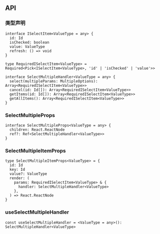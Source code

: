 <h2 id="api">API</h2>

<h3 id="api-1">类型声明</h3>

```tsx
interface ISelectItem<ValueType = any> {
  id: Id
  isChecked: boolean
  value: ValueType
  refresh: () => void
}

type RequiredISelectItem<ValueType> = Required<Pick<ISelectItem<ValueType>, 'id' | 'isChecked' | 'value'>>

interface SelectMultipleHandler<ValueType = any> {
  select(multipleParams: MultipleOptions): Array<RequiredISelectItem<ValueType>>
  cancel(id: Id[]): Array<RequiredISelectItem<ValueType>>
  getItems(id: Id[]): Array<RequiredISelectItem<ValueType>>
  getAllItems(): Array<RequiredISelectItem<ValueType>>
}
```

<h3 id="api-2">SelectMultipleProps</h3>

```tsx
interface SelectMultipleProps<ValueType = any> {
  children: React.ReactNode
  ref?: Ref<SelectMultipleHandler<ValueType>>
}
```

<h3 id="api-3">SelectMultipleItemProps</h3>

```tsx
type SelectMultipleItemProps<ValueType> = {
  id: Id
  key: Id
  value?: ValueType
  render: (
    params: RequiredISelectItem<ValueType> & {
      handler: SelectMultipleHandler<ValueType>
    },
  ) => React.ReactNode
}
```

<h3 id="api-4">useSelectMultipleHandler</h3>

```tsx
const useSelectMultipleHandler = <ValueType = any>(): SelectMultipleHandler<ValueType>
```